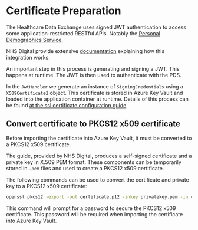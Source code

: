 # Certificate Preparation

The Healthcare Data Exchange uses signed JWT authentication to access some application-restricted RESTful APIs. Notably the [Personal Demographics Service](./personal-demographics-service.md).

NHS Digital provide extensive [documentation](https://digital.nhs.uk/developer/guides-and-documentation/security-and-authorisation/application-restricted-restful-apis-signed-jwt-authentication) explaining how this integration works.

An important step in this process is generating and signing a JWT. This happens at runtime. The JWT is then used to authenticate with the PDS.

In the `JwtHandler` we generate an instance of `SigningCredentials` using a `X509Certificate2` object. This certificate is stored in Azure Key Vault and loaded into the application container at runtime. Details of this process can be found [at the ssl certificate configuration guide](https://learn.microsoft.com/en-us/azure/app-service/configure-ssl-certificate-in-code).

## Convert certificate to PKCS12 x509 certificate

Before importing the certificate into Azure Key Vault, it must be converted to a PKCS12 x509 certificate.

The guide, provided by NHS Digital, produces a self-signed certificate and a private key in X.509 PEM format. These components can be temporarily stored in `.pem` files and used to create a PKCS12 x509 certificate.

The following commands can be used to convert the certificate and private key to a PKCS12 x509 certificate:

```bash
openssl pkcs12 -export -out certificate.p12 -inkey privatekey.pem -in certificate.pem
```

This command will prompt for a password to secure the PKCS12 x509 certificate. This password will be required when importing the certificate into Azure Key Vault.
